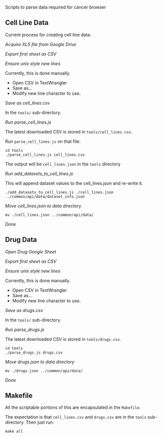 
Scripts to parse data required for cancer browser

## Cell Line Data

Current process for creating cell line data:

*Acquire XLS file from Google Drive*

*Export first sheet as CSV*

*Ensure unix style new lines*

Currently, this is done manually.

* Open CSV in TextWrangler
* Save as...
* Modify new line character to use.

*Save as cell_lines.csv*

In the `tools/` sub-directory.

*Run parse_cell_lines.js*

The latest downloaded CSV is stored in `tools/cell_lines.csv`.

Run `parse_cell_lines.js` on that file:

```
cd tools
./parse_cell_lines.js cell_lines.csv
```

The output will be `cell_lines.json` in the `tools` directory

*Run add_datasets_to_cell_lines.js*

This will append dataset values to the cell_lines.json and re-write it.

```
./add_datasets_to_cell_lines.js ./cell_lines.json ../common/api/data/dataset_info.json
```

*Move cell_lines.json to data directory*

```
mv ./cell_lines.json ../common/api/data/
```

*Done*

## Drug Data

*Open Drug Google Sheet*

*Export first sheet as CSV*

*Ensure unix style new lines*

Currently, this is done manually.

* Open CSV in TextWrangler
* Save as...
* Modify new line character to use.

*Save as drugs.csv*

In the `tools/` sub-directory.

*Run parse_drugs.js*

The latest downloaded CSV is stored in `tools/drugs.csv`.

```
cd tools
./parse_drugs.js drugs.csv
```

*Move drugs.json to data directory*

```
mv ./drugs.json ../common/api/data/
```

*Done*

## Makefile


All the scriptable portions of this are encapsulated in the `Makefile`.

The expectation is that `cell_lines.csv` and `drugs.csv` are in the `tools`
sub-directory. Then just run:

```
make all
```
